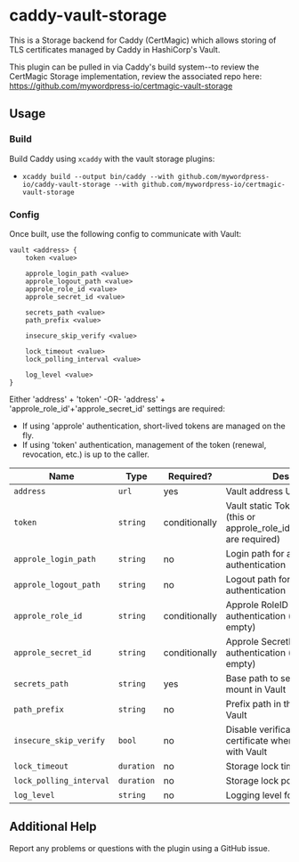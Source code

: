 # caddy-vault-storage

This is a Storage backend for Caddy (CertMagic) which allows storing of TLS certificates managed by Caddy in 
HashiCorp's Vault.

This plugin can be pulled in via Caddy's build system--to review the CertMagic Storage implementation, review the
associated repo here: https://github.com/mywordpress-io/certmagic-vault-storage

## Usage

### Build

Build Caddy using `xcaddy` with the vault storage plugins:
- `xcaddy build --output bin/caddy --with github.com/mywordpress-io/caddy-vault-storage --with github.com/mywordpress-io/certmagic-vault-storage`

### Config

Once built, use the following config to communicate with Vault:

```
vault <address> {
    token <value>

    approle_login_path <value>
    approle_logout_path <value>
    approle_role_id <value>
    approle_secret_id <value>

    secrets_path <value>
    path_prefix <value>

    insecure_skip_verify <value>

    lock_timeout <value>
    lock_polling_interval <value>

    log_level <value>
}
```

Either 'address' + 'token' -OR- 'address' + 'approle_role_id'+'approle_secret_id' settings are required:
- If using 'approle' authentication, short-lived tokens are managed on the fly.
- If using 'token' authentication, management of the token (renewal, revocation, etc.) is up to the caller.

| Name                    | Type       | Required?     | Description                                                                                 | Default                |
|-------------------------|------------|---------------|---------------------------------------------------------------------------------------------|------------------------|
| `address`               | `url`      | yes           | Vault address URL                                                                           | -                      |
| `token`                 | `string`   | conditionally | Vault static Token to authenticate (this or approle_role_id+approle_secret_id are required) | -                      |
| `approle_login_path`    | `string`   | no            | Login path for approle authentication                                                       | auth/approle/login     |
| `approle_logout_path`   | `string`   | no            | Logout path for approle authentication                                                      | auth/token/revoke-self |
| `approle_role_id`       | `string`   | conditionally | Approle RoleID value for authentication (required if 'token' empty)                         | -                      |
| `approle_secret_id`     | `string`   | conditionally | Approle SecretID value for authentication (required if 'token' empty)                       | -                      |
| `secrets_path`          | `string`   | yes           | Base path to secrets (KV-V2) mount in Vault                                                 | -                      |
| `path_prefix`           | `string`   | no            | Prefix path in the KV-V2 mount in Vault                                                     | -                      |
| `insecure_skip_verify`  | `bool`     | no            | Disable verification of TLS certificate when communicating with Vault                       | false                  |
| `lock_timeout`          | `duration` | no            | Storage lock timeout duration                                                               | 5m                     |
| `lock_polling_interval` | `duration` | no            | Storage lock polling interval                                                               | 5s                     |
| `log_level`             | `string`   | no            | Logging level for storage plugin                                                            | info                   |

## Additional Help

Report any problems or questions with the plugin using a GitHub issue.
